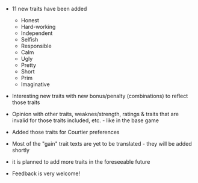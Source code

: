 
- 11 new traits have been added
   - Honest
   - Hard-working
   - Independent
   - Selfish
   - Responsible
   - Calm
   - Ugly
   - Pretty
   - Short
   - Prim
   - Imaginative
   
- Interesting new traits with new bonus/penalty (combinations) to reflect those traits
   
- Opinion with other traits, weaknes/strength, ratings & traits that are invalid for those traits included, etc. - like in the base game

- Added those traits for Courtier preferences

- Most of the "gain" trait texts are yet to be translated - they will be added shortly

- it is planned to add more traits in the foreseeable future


- Feedback is very welcome!

